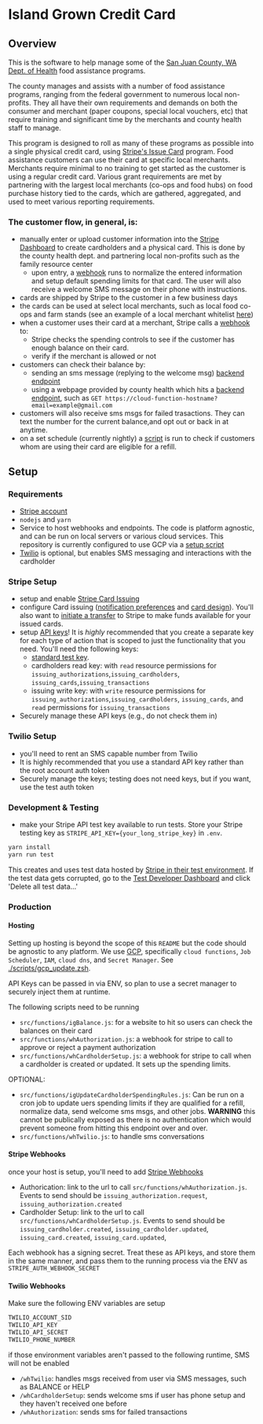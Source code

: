 # Island Grown Credit Card

## Overview

This is the software to help manage some of the [San Juan County, WA](https://sanjuanco.com/) [Dept. of Health](https://sanjuanco.com/1777/Health-Community-Services) food assistance programs.

The county manages and assists with a number of food assistance programs, ranging from the federal government to numerous local non-profits. They all have their own requirements and demands on both the consumer and merchant (paper coupons, special local vouchers, etc) that require training and significant time by the merchants and county health staff to manage.

This program is designed to roll as many of these programs as possible into a single physical credit card, using [Stripe's Issue Card](https://stripe.com/issuing) program. Food assistance customers can use their card at specific local merchants.  Merchants require minimal to no training to get started as the customer is using a regular credit card. Various grant requirements are met by partnering with the largest local merchants (co-ops and food hubs) on food purchase history tied to the cards, which are gathered, aggregated, and used to meet various reporting requirements.

### The customer flow, in general, is:

* manually enter or upload customer information into the [Stripe Dashboard](https://dashboard.stripe.com/issuing/cardholders) to create cardholders and a physical card. This is done by the county health dept. and partnering local non-profits such as the family resource center
   * upon entry, a [webhook](./src/functions/whCardholderSetup.js) runs to normalize the entered information and setup default spending limits for that card.  The user will also receive a welcome SMS message on their phone with instructions.
* cards are shipped by Stripe to the customer in a few business days
* the cards can be used at select local merchants, such as local food co-ops and farm stands (see an example of a local merchant whitelist [here](./config/app_configs.yml))
* when a customer uses their card at a merchant, Stripe calls a [webhook](./src/functions/whAuthorization.js) to:
   * Stripe checks the spending controls to see if the customer has enough balance on their card.
   * verify if the merchant is allowed or not
* customers can check their balance by:
   * sending an sms message (replying to the welcome msg)  [backend endpoint](./src/functions/igTwilio.js)
   * using a webpage provided by county health which hits a [backend endpoint](./src/functions/igBalance.js), such as `GET https://cloud-function-hostname?email=example@gmail.com`
* customers will also receive sms msgs for failed trasactions.  They can text the number for the current balance,and opt out or back in at anytime.
* on a set schedule (currently nightly) a [script](https://github.com/skippy/island_grown/blob/main/src/functions/igUpdateCardholderSpendingRules.js) is run to check if customers whom are using their card are eligible for a refill.



## Setup

### Requirements

* [Stripe account](https://dashboard.stripe.com/register)
* `nodejs` and `yarn`
* Service to host webhooks and endpoints.  The code is platform agnostic, and can be run on local servers or various cloud services.  This repository is currently configured to use GCP via a [setup script](scripts/gcp_update.zsh)
* [Twilio](https://www.twilio.com/) is optional, but enables SMS messaging and interactions with the cardholder


### Stripe Setup

* setup and enable [Stripe Card Issuing](https://stripe.com/issuing)
* configure Card issuing ([notification preferences](https://dashboard.stripe.com/settings/issuing/balance-notifications) and [card design](https://dashboard.stripe.com/settings/issuing/card-design)).  You'll also want to [initiate a transfer](https://dashboard.stripe.com/balance/overview) to Stripe to make funds available for your issued cards.
* setup [API keys](https://dashboard.stripe.com/apikeys)!  It is *highly* recommended that you create a separate key for each type of action that is scoped to just the functionality that you need.  You'll need the following keys:
   * [standard test key](https://dashboard.stripe.com/test/apikeys).
   * cardholders read key: with `read` resource permissions for `issuing_authorizations`,`issuing_cardholders`, `issuing_cards`,`issuing_transactions`
   * issuing write key: with `write` resource permissions for `issuing_authorizations`,`issuing_cardholders`, `issuing_cards`, and `read` permissions for `issuing_transactions`
 * Securely manage these API keys (e.g., do not check them in)


### Twilio Setup
* you'll need to rent an SMS capable number from Twilio
* It is highly recommended that you use a standard API key rather than the root account auth token
* Securely manage the keys; testing does not need keys, but if you want, use the test auth token


### Development & Testing

* make your Stripe API test key available to run tests. Store your Stripe testing key as `STRIPE_API_KEY={your_long_stripe_key}` in `.env`.

```sh
yarn install
yarn run test
```

This creates and uses test data hosted by [Stripe in their test environment](https://dashboard.stripe.com/test/developers).  If the test data gets corrupted, go to the [Test Developer Dashboard](https://dashboard.stripe.com/test/developers) and click 'Delete all test data…'


### Production

#### Hosting

Setting up hosting is beyond the scope of this `README` but the code should be agnostic to any platform.  We use [GCP](https://cloud.google), specifically `cloud functions`, `Job Scheduler`, `IAM`, `cloud dns`, and `Secret Manager`.  See [./scripts/gcp_update.zsh](./scripts/gcp_update.zsh).

API Keys can be passed in via ENV, so plan to use a secret manager to securely inject them at runtime.

The following scripts need to be running
* `src/functions/igBalance.js`: for a website to hit so users can check the balances on their card
* `src/functions/whAuthorization.js`: a webhook for stripe to call to approve or reject a payment authorization
* `src/functions/whCardholderSetup.js`: a webhook for stripe to call when a cardholder is created or updated.  It sets up the spending limits.

OPTIONAL:
* `src/functions/igUpdateCardholderSpendingRules.js`: Can be run on a cron job to update uers spending limits if they are qualified for a refill, normalize data, send welcome sms msgs, and other jobs.  **WARNING** this cannot be publically exposed as there is no authentication which would prevent someone from hitting this endpoint over and over.
* `src/functions/whTwilio.js`: to handle sms conversations


#### Stripe Webhooks

once your host is setup, you'll need to add [Stripe Webhooks](https://dashboard.stripe.com/webhooks)

* Authorication: link to the url to call `src/functions/whAuthorization.js`.  Events to send should be `issuing_authorization.request`, `issuing_authorization.created`
* Cardholder Setup: link to the url to call `src/functions/whCardholderSetup.js`.  Events to send should be `issuing_cardholder.created`, `issuing_cardholder.updated`, `issuing_card.created`, `issuing_card.updated`,

Each webhook has a signing secret.  Treat these as API keys, and store them in the same manner, and pass them to the running process via the ENV as `STRIPE_AUTH_WEBHOOK_SECRET`


#### Twilio Webhooks

Make sure the following ENV variables are setup
```sh
TWILIO_ACCOUNT_SID
TWILIO_API_KEY
TWILIO_API_SECRET
TWILIO_PHONE_NUMBER
```
if those environment variables aren't passed to the following runtime, SMS will not be enabled
* `/whTwilio`: handles msgs received from user via SMS messages, such as BALANCE or HELP
* `/whCardholderSetup`: sends welcome sms if user has phone setup and they haven't received one before
* `/whAuthorization`: sends sms for failed transactions

